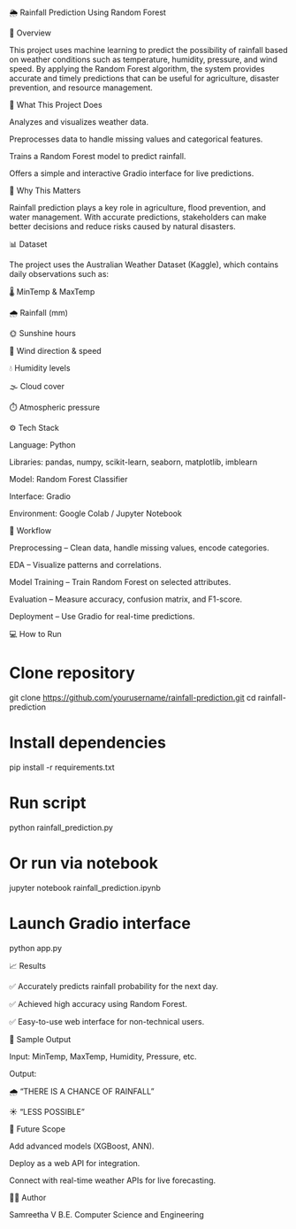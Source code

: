 🌦️ Rainfall Prediction Using Random Forest

📌 Overview

This project uses machine learning to predict the possibility of rainfall based on weather conditions such as temperature, humidity, pressure, and wind speed. By applying the Random Forest algorithm, the system provides accurate and timely predictions that can be useful for agriculture, disaster prevention, and resource management.

🎯 What This Project Does

Analyzes and visualizes weather data.

Preprocesses data to handle missing values and categorical features.

Trains a Random Forest model to predict rainfall.

Offers a simple and interactive Gradio interface for live predictions.

🧠 Why This Matters

Rainfall prediction plays a key role in agriculture, flood prevention, and water management. With accurate predictions, stakeholders can make better decisions and reduce risks caused by natural disasters.

📊 Dataset

The project uses the Australian Weather Dataset (Kaggle), which contains daily observations such as:

🌡️ MinTemp & MaxTemp

🌧️ Rainfall (mm)

🌞 Sunshine hours

💨 Wind direction & speed

💧 Humidity levels

🌫️ Cloud cover

⏱️ Atmospheric pressure

⚙️ Tech Stack

Language: Python

Libraries: pandas, numpy, scikit-learn, seaborn, matplotlib, imblearn

Model: Random Forest Classifier

Interface: Gradio

Environment: Google Colab / Jupyter Notebook

🧪 Workflow

Preprocessing – Clean data, handle missing values, encode categories.

EDA – Visualize patterns and correlations.

Model Training – Train Random Forest on selected attributes.

Evaluation – Measure accuracy, confusion matrix, and F1-score.

Deployment – Use Gradio for real-time predictions.

💻 How to Run
# Clone repository
git clone https://github.com/yourusername/rainfall-prediction.git
cd rainfall-prediction

# Install dependencies
pip install -r requirements.txt

# Run script
python rainfall_prediction.py

# Or run via notebook
jupyter notebook rainfall_prediction.ipynb

# Launch Gradio interface
python app.py

📈 Results

✅ Accurately predicts rainfall probability for the next day.

✅ Achieved high accuracy using Random Forest.

✅ Easy-to-use web interface for non-technical users.

📸 Sample Output

Input: MinTemp, MaxTemp, Humidity, Pressure, etc.

Output:

🌧️ “THERE IS A CHANCE OF RAINFALL”

☀️ “LESS POSSIBLE”

📜 Future Scope

Add advanced models (XGBoost, ANN).

Deploy as a web API for integration.

Connect with real-time weather APIs for live forecasting.

👩‍💻 Author

Samreetha V
B.E. Computer Science and Engineering
